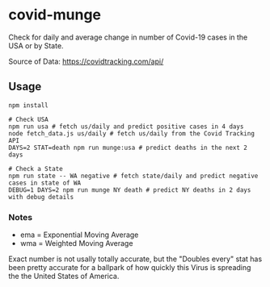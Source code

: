 # covid-munge

Check for daily and average change in number of Covid-19 cases in the USA or by State.

Source of Data: https://covidtracking.com/api/

## Usage

```
npm install

# Check USA
npm run usa # fetch us/daily and predict positive cases in 4 days
node fetch_data.js us/daily # fetch us/daily from the Covid Tracking API
DAYS=2 STAT=death npm run munge:usa # predict deaths in the next 2 days

# Check a State
npm run state -- WA negative # fetch state/daily and predict negative cases in state of WA
DEBUG=1 DAYS=2 npm run munge NY death # predict NY deaths in 2 days with debug details
```

### Notes

* ema = Exponential Moving Average
* wma = Weighted Moving Average

Exact number is not usally totally accurate, but the "Doubles every" stat has been pretty accurate for a ballpark of how quickly this Virus is spreading the the United States of America.

